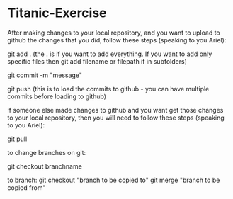 # Titanic-Exercise

After making changes to your local repository, and you want to upload to github the changes that you did, 
follow these steps (speaking to you Ariel):

git add . (the . is if you want to add everything. If you want to add only specific files then git add filename or filepath if in subfolders)

git commit -m "message"

git push (this is to load the commits to github - you can have multiple commits before loading to github)


if someone else made changes to github and you want get those changes to your local repository, 
then you will need to follow these steps (speaking to you Ariel):

git pull

to change branches on git:

git checkout branchname

to branch:
git checkout "branch to be copied to"
git merge "branch to be copied from"
